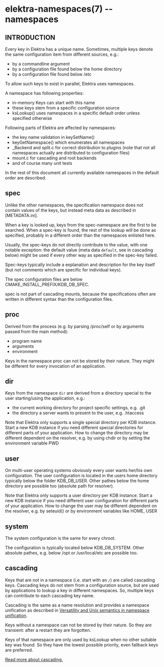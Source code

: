 elektra-namespaces(7) -- namespaces
===================================

## INTRODUCTION

Every key in Elektra has a unique name. Sometimes, multiple keys denote
the same configuration item from different sources, e.g.:

- by a commandline argument
- by a configuration file found below the home directory
- by a configuration file found below /etc

To allow such keys to exist in parallel, Elektra uses namespaces.

A namespace has following properties:

- in-memory Keys can start with this name
- these keys stem from a specific configuration source
- ksLookup() uses namespaces in a specific default order unless
    specified otherwise


Following parts of Elektra are affected by namespaces:

- the key name validation in keySetName()
- keyGetNamespace() which enumerates all namespaces
- _Backend and split.c for correct distribution to plugins (note that
    not all namespaces actually are distributed to configuration files)
- mount.c for cascading and root backends
- and of course many unit tests

In the rest of this document all currently available namespaces in the default order
are described.



## spec

Unlike the other namespaces, the specification namespace does not
contain values of the keys, but instead meta data as described in
[METADATA.ini].

When a key is looked up, keys from the spec-namespace are the first to
be searched. When a spec-key is found, the rest of the lookup will be
done as specified, probably in a different order than the namespaces
enlisted here.

Usually, the spec-keys do not directly contribute to the value, with one
notable exception: the default value (meta data `default`, see in
cascading below) might be used if every other way as specified in the
spec-key failed.

Spec-keys typically include a explanation and description for the key
itself (but not comments which are specific for individual keys).

The spec configuration files are below CMAKE_INSTALL_PREFIX/KDB_DB_SPEC.

spec is not part of cascading mounts, because the specifications often
are written in different syntax than the configuration files.


## proc

Derived from the process (e.g. by parsing /proc/self or by arguments passed
from the main method):

- program name
- arguments
- environment

Keys in the namespace proc can not be stored by their nature. They might
be different for every invocation of an application.


## dir

Keys from the namespace `dir` are derived from a directory special to
the user starting/using the application, e.g.:

- the current working directory for project specific settings, e.g. .git
- the directory a server wants to present to the user, e.g. .htaccess

Note that Elektra only supports a single special directory per KDB
instance. Start a new KDB instance if you need different special
directories for different parts of your application.
How to change the directory may be different dependent on the resolver,
e.g. by using chdir or by setting the environment variable PWD


## user

On multi-user operating systems obviously every user wants her/his own
configuration. The user configuration is located in the users home
directory typically below the folder KDB_DB_USER.
Other pathes below the home directory are possible too (absolute path
for resolver).

Note that Elektra only supports a user directory per KDB
instance. Start a new KDB instance if you need different user
configuration for different parts of your application.
How to change the user may be different dependent on the resolver,
e.g. by seteuid() or by environment variables like HOME, USER


## system

The system configuration is the same for every chroot.

The configuration is typically located below KDB_DB_SYSTEM.
Other absolute pathes, e.g. below /opt or /usr/local/etc are possible
too.


## cascading

Keys that are not in a namespace (i.e. start with an `/`) are called cascading
keys. Cascading keys do not stem from a configuration source, but are
used by applications to lookup a key in different namespaces.  So,
multiple keys can contribute to each cascading key name.

Cascading is the same as a name resolution and provides a
namespace unification as described in
[Versatility and Unix semantics in namespace unification](http://dl.acm.org/citation.cfm?id=1138045).

Keys without a namespace can not be stored by their nature. So they
are transient: after a restart they are forgotten.

Keys of that namespace are only used by ksLookup when no other suitable
key was found. So they have the lowest possible priority, even fallback
keys are preferred.

[Read more about cascading.](/doc/help/elektra-cascading.md)
